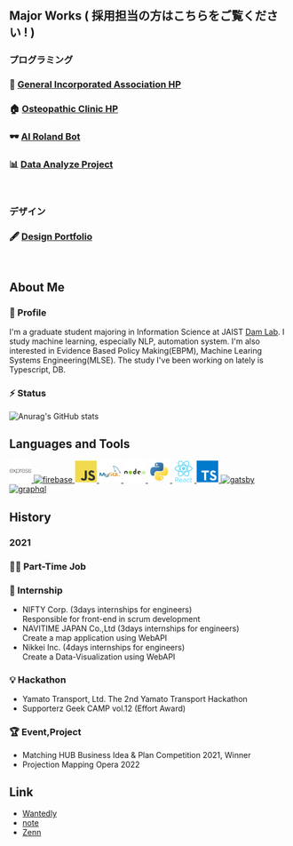 
## Major Works ( 採用担当の方はこちらをご覧ください ! )

<!-- ### 📖 [Portflio](https://github.com/pythagoras-yamamoto/Portfolio) -->
### プログラミング
### 🏢 [General Incorporated Association HP](https://padayon.org) 
### 🏠 [Osteopathic Clinic HP](https://github.com/pythagoras-yamamoto/Osteopathic-Clinic) 
### 🕶 [AI Roland Bot](https://github.com/pythagoras-yamamoto/AI-Roland-Bot)
### 📊 [Data Analyze Project](https://github.com/pythagoras-yamamoto/Data-Analyze)

</br>

### デザイン
### 🖋 [Design Portfolio](https://yudai-yamamoto-design.studio.site/)


</br>

## About Me

### 🎫 Profile
I'm a graduate student majoring in Information Science at JAIST [Dam Lab](https://www.jaist.ac.jp/~dam/). I study machine learning, especially NLP, automation system. I'm also interested in Evidence Based Policy Making(EBPM), Machine Learing Systems Engineering(MLSE).
The study I've been working on lately is Typescript, DB.

### ⚡  Status
 
![Anurag's GitHub stats](https://github-readme-stats.vercel.app/api?username=pythagoras-yamamoto&show_icons=true&theme=tokyonight)


## Languages and Tools
<p align="left"> <a href="https://expressjs.com" target="_blank" rel="noreferrer"> <img src="https://raw.githubusercontent.com/devicons/devicon/master/icons/express/express-original-wordmark.svg" alt="express" width="40" height="40"/> </a> <a href="https://firebase.google.com/" target="_blank" rel="noreferrer"> <img src="https://www.vectorlogo.zone/logos/firebase/firebase-icon.svg" alt="firebase" width="40" height="40"/> </a> <a href="https://developer.mozilla.org/en-US/docs/Web/JavaScript" target="_blank" rel="noreferrer"> <img src="https://raw.githubusercontent.com/devicons/devicon/master/icons/javascript/javascript-original.svg" alt="javascript" width="40" height="40"/> </a> <a href="https://www.mysql.com/" target="_blank" rel="noreferrer"> <img src="https://raw.githubusercontent.com/devicons/devicon/master/icons/mysql/mysql-original-wordmark.svg" alt="mysql" width="40" height="40"/> </a> <a href="https://nodejs.org" target="_blank" rel="noreferrer"> <img src="https://raw.githubusercontent.com/devicons/devicon/master/icons/nodejs/nodejs-original-wordmark.svg" alt="nodejs" width="40" height="40"/> </a> <a href="https://www.python.org" target="_blank" rel="noreferrer"> <img src="https://raw.githubusercontent.com/devicons/devicon/master/icons/python/python-original.svg" alt="python" width="40" height="40"/> </a> <a href="https://reactjs.org/" target="_blank" rel="noreferrer"> <img src="https://raw.githubusercontent.com/devicons/devicon/master/icons/react/react-original-wordmark.svg" alt="react" width="40" height="40"/> </a> <a href="https://www.typescriptlang.org/" target="_blank" rel="noreferrer"> <img src="https://raw.githubusercontent.com/devicons/devicon/master/icons/typescript/typescript-original.svg" alt="typescript" width="40" height="40"/> </a><a href="https://www.gatsbyjs.com/" target="_blank" rel="noreferrer"> <img src="https://www.vectorlogo.zone/logos/gatsbyjs/gatsbyjs-icon.svg" alt="gatsby" width="40" height="40"/> </a> <a href="https://graphql.org" target="_blank" rel="noreferrer"> <img src="https://www.vectorlogo.zone/logos/graphql/graphql-icon.svg" alt="graphql" width="40" height="40"/> </a> </p>


## History

### 2021

### 👨‍💻 Part-Time Job 
<!-- - SocialDog, Inc.(2022.1~)<br>
  Responsible for front-end in development -->

### 💪 Internship
- NIFTY Corp. (3days internships for engineers) <br>
  Responsible for front-end in scrum development
- NAVITIME JAPAN Co.,Ltd (3days internships for engineers) <br>
  Create a map application using WebAPI
- Nikkei Inc. (4days internships for engineers) <br>
  Create a Data-Visualization using WebAPI  <br>

### 💡 Hackathon
- Yamato Transport, Ltd. The 2nd Yamato Transport Hackathon
- Supporterz Geek CAMP vol.12 (Effort Award)
  
<!--#####  (Participation plan) -->

### 🏆 Event,Project
- Matching HUB Business Idea & Plan Competition 2021, Winner <br>
- Projection Mapping Opera 2022 <br>

## Link
<!-- - [twitter](https://twitter.com/_yy616) -->
- [Wantedly](https://www.wantedly.com/id/yy_616)
- [note](https://note.com/_yy616)
- [Zenn](https://zenn.dev/yy616)
